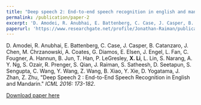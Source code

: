 ```yaml
---
title: "Deep speech 2: End-to-end speech recognition in english and mandarin"
permalink: /publication/paper-2
excerpt: 'D. Amodei, R. Anubhai, E. Battenberg, C. Case, J. Casper, B. Catanzaro, J. Chen, M. Chrzanowski, A. Coates, G. Diamos, E. Elsen, J. Engel, L. Fan, C. Fougner, A. Hannun, B. Jun, T. Han, P. LeGresley, <strong>X. Li</strong>, L. Lin, S. Narang, A. Y. Ng, S. Ozair, R. Prenger, S. Qian, J. Raiman, S. Satheesh, D. Seetapun, S. Sengupta, C. Wang, Y. Wang, Z. Wang, B. Xiao, Y. Xie, D. Yogatama, J. Zhan, Z. Zhu, &quot;Deep Speech 2 : End-to-End Speech Recognition in English and Mandarin.&quot; <i>ICML 2016: 173-182.</i>.'
paperurl: 'https://www.researchgate.net/profile/Jonathan-Raiman/publication/319770179_Deep_Speech_2_End-to-End_Speech_Recognition_in_English_and_Mandarin/links/5dc270b3a6fdcc212808945f/Deep-Speech-2-End-to-End-Speech-Recognition-in-English-and-Mandarin.pdf'
---
```

D. Amodei, R. Anubhai, E. Battenberg, C. Case, J. Casper, B. Catanzaro, J. Chen, M. Chrzanowski, A. Coates, G. Diamos, E. Elsen, J. Engel, L. Fan, C. Fougner, A. Hannun, B. Jun, T. Han, P. LeGresley, <strong>X. Li</strong>, L. Lin, S. Narang, A. Y. Ng, S. Ozair, R. Prenger, S. Qian, J. Raiman, S. Satheesh, D. Seetapun, S. Sengupta, C. Wang, Y. Wang, Z. Wang, B. Xiao, Y. Xie, D. Yogatama, J. Zhan, Z. Zhu, "Deep Speech 2 : End-to-End Speech Recognition in English and Mandarin." <i>ICML 2016: 173-182</i>.

[Download paper here](https://www.researchgate.net/profile/Jonathan-Raiman/publication/319770179_Deep_Speech_2_End-to-End_Speech_Recognition_in_English_and_Mandarin/links/5dc270b3a6fdcc212808945f/Deep-Speech-2-End-to-End-Speech-Recognition-in-English-and-Mandarin.pdf)
